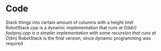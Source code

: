# Code
Stack things into certain amount of columns with a height limit
RobotStack.cpp is a dynamic implementation that runs at O(k*b!)
fastproj.cpp is a simpler implementation with some recursion that runs at O(k*n)
RobotStack is the final version, since dynamic programming was required
